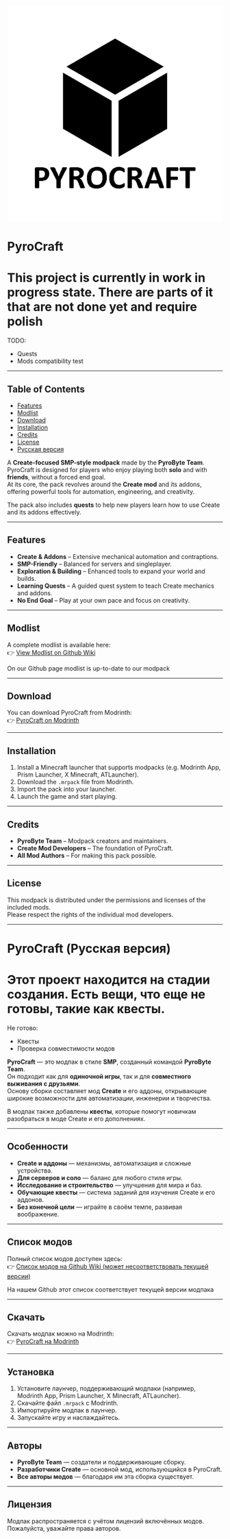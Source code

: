 ![logo](/images/logo.png)

# PyroCraft

# This project is currently in work in progress state. There are parts of it that are not done yet and require polish

TODO:
- Quests
- Mods compatibility test

---

## Table of Contents

- [Features](#features)
- [Modlist](#modlist)
- [Download](#download)
- [Installation](#installation)
- [Credits](#credits)
- [License](#license)
- [Русская версия](#pyrocraft-русская-версия)

A **Create-focused SMP-style modpack** made by the **PyroByte Team**.  
PyroCraft is designed for players who enjoy playing both **solo** and with **friends**, without a forced end goal.  
At its core, the pack revolves around the **Create mod** and its addons, offering powerful tools for automation, engineering, and creativity.

The pack also includes **quests** to help new players learn how to use Create and its addons effectively.

---

## Features

- **Create & Addons** – Extensive mechanical automation and contraptions.
- **SMP-Friendly** – Balanced for servers and singleplayer.
- **Exploration & Building** – Enhanced tools to expand your world and builds.
- **Learning Quests** – A guided quest system to teach Create mechanics and addons.
- **No End Goal** – Play at your own pace and focus on creativity.

---

## Modlist

A complete modlist is available here:  
👉 [View Modlist on Github Wiki](https://github.com/PyroByteTeam/PyroCraft-Modpack/wiki/Modlist)

On our Github page modlist is up-to-date to our modpack

---

## Download

You can download PyroCraft from Modrinth:  
👉 [PyroCraft on Modrinth](https://modrinth.com/project/pyrocraft)

---

## Installation

1. Install a Minecraft launcher that supports modpacks (e.g. Modrinth App, Prism Launcher, X Minecraft, ATLauncher).
2. Download the `.mrpack` file from Modrinth.
3. Import the pack into your launcher.
4. Launch the game and start playing.

---

## Credits

- **PyroByte Team** – Modpack creators and maintainers.  
- **Create Mod Developers** – The foundation of PyroCraft.  
- **All Mod Authors** – For making this pack possible.  

---

## License

This modpack is distributed under the permissions and licenses of the included mods.  
Please respect the rights of the individual mod developers.

---

# PyroCraft (Русская версия)

# Этот проект находится на стадии создания. Есть вещи, что еще не готовы, такие как квесты.

Не готово:
- Квесты
- Проверка совместимости модов

**PyroCraft** — это модпак в стиле **SMP**, созданный командой **PyroByte Team**.  
Он подходит как для **одиночной игры**, так и для **совместного выживания с друзьями**.  
Основу сборки составляет мод **Create** и его аддоны, открывающие широкие возможности для автоматизации, инженерии и творчества.

В модпак также добавлены **квесты**, которые помогут новичкам разобраться в моде Create и его дополнениях.

---

## Особенности

- **Create и аддоны** — механизмы, автоматизация и сложные устройства.  
- **Для серверов и соло** — баланс для любого стиля игры.  
- **Исследование и строительство** — улучшения для мира и баз.  
- **Обучающие квесты** — система заданий для изучения Create и его аддонов.  
- **Без конечной цели** — играйте в своём темпе, развивая воображение.  

---

## Список модов

Полный список модов доступен здесь:  
👉 [Список модов на Github Wiki (может несоответствовать текущей версии)](https://github.com/PyroByteTeam/PyroCraft-Modpack/wiki/Modlist)

На нашем Github этот список соответствует текущей версии модпака

---

## Скачать

Скачать модпак можно на Modrinth:  
👉 [PyroCraft на Modrinth](https://modrinth.com/project/pyrocraft)

---

## Установка

1. Установите лаунчер, поддерживающий модпаки (например, Modrinth App, Prism Launcher, X Minecraft, ATLauncher).  
2. Скачайте файл `.mrpack` с Modrinth.  
3. Импортируйте модпак в лаунчер.  
4. Запускайте игру и наслаждайтесь.  

---

## Авторы

- **PyroByte Team** — создатели и поддерживающие сборку.  
- **Разработчики Create** — основной мод, использующийся в PyroCraft.  
- **Все авторы модов** — благодаря им эта сборка существует.  

---

## Лицензия

Модпак распространяется с учётом лицензий включённых модов.  
Пожалуйста, уважайте права авторов.
